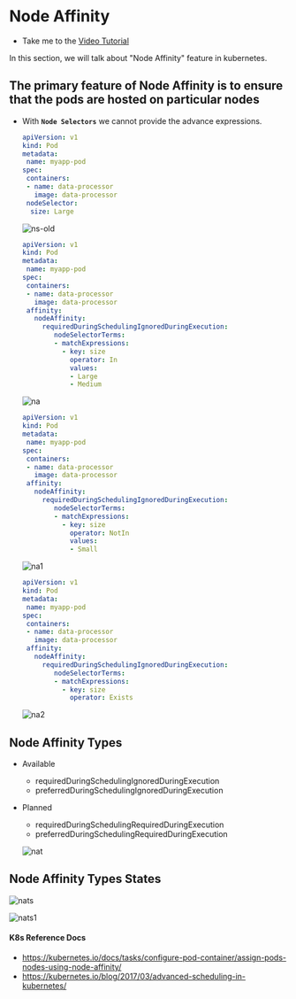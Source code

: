 # Node Affinity

- Take me to the [Video Tutorial](https://kodekloud.com/topic/node-affinity-2/)
  
In this section, we will talk about "Node Affinity" feature in kubernetes.

## The primary feature of Node Affinity is to ensure that the pods are hosted on particular nodes

- With **`Node Selectors`** we cannot provide the advance expressions.

  ```yaml
  apiVersion: v1
  kind: Pod
  metadata:
   name: myapp-pod
  spec:
   containers:
   - name: data-processor
     image: data-processor
   nodeSelector:
    size: Large
  ```

  ![ns-old](../../images/ns-old.PNG)

  ```yaml
  apiVersion: v1
  kind: Pod
  metadata:
   name: myapp-pod
  spec:
   containers:
   - name: data-processor
     image: data-processor
   affinity:
     nodeAffinity:
       requiredDuringSchedulingIgnoredDuringExecution:
          nodeSelectorTerms:
          - matchExpressions:
            - key: size
              operator: In
              values: 
              - Large
              - Medium
  ```

  ![na](../../images/na.PNG)
  
  ```yaml
  apiVersion: v1
  kind: Pod
  metadata:
   name: myapp-pod
  spec:
   containers:
   - name: data-processor
     image: data-processor
   affinity:
     nodeAffinity:
       requiredDuringSchedulingIgnoredDuringExecution:
          nodeSelectorTerms:
          - matchExpressions:
            - key: size
              operator: NotIn
              values: 
              - Small
  ```

  ![na1](../../images/na1.PNG)
  
  ```yaml
  apiVersion: v1
  kind: Pod
  metadata:
   name: myapp-pod
  spec:
   containers:
   - name: data-processor
     image: data-processor
   affinity:
     nodeAffinity:
       requiredDuringSchedulingIgnoredDuringExecution:
          nodeSelectorTerms:
          - matchExpressions:
            - key: size
              operator: Exists
  ```
  
  ![na2](../../images/na2.PNG)
  
## Node Affinity Types

- Available
  - requiredDuringSchedulingIgnoredDuringExecution
  - preferredDuringSchedulingIgnoredDuringExecution
- Planned
  - requiredDuringSchedulingRequiredDuringExecution
  - preferredDuringSchedulingRequiredDuringExecution
  
  ![nat](../../images/nat.PNG)
  
## Node Affinity Types States

  ![nats](../../images/nats.PNG)
  
  ![nats1](../../images/nats1.PNG)
  
#### K8s Reference Docs

- <https://kubernetes.io/docs/tasks/configure-pod-container/assign-pods-nodes-using-node-affinity/>
- <https://kubernetes.io/blog/2017/03/advanced-scheduling-in-kubernetes/>
